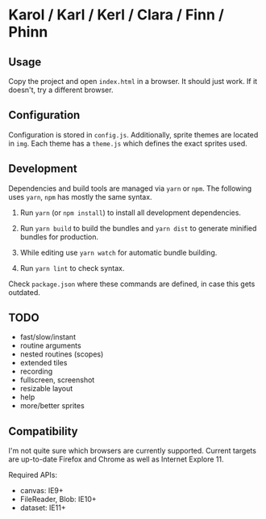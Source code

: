 # Karol / Karl / Kerl / Clara / Finn / Phinn

## Usage

Copy the project and open `index.html` in a browser. It should just work.
If it doesn't, try a different browser.

## Configuration

Configuration is stored in `config.js`. Additionally, sprite themes are located in `img`. Each theme has a `theme.js` which defines the exact sprites used.

## Development

Dependencies and build tools are managed via `yarn` or `npm`. The following uses `yarn`, `npm` has mostly the same syntax.

1. Run `yarn` (or `npm install`) to install all development dependencies.

2. Run `yarn build` to build the bundles and `yarn dist` to generate minified bundles for production.

3. While editing use `yarn watch` for automatic bundle building.

4. Run `yarn lint` to check syntax.

Check `package.json` where these commands are defined, in case this gets outdated.

## TODO

* fast/slow/instant
* routine arguments
* nested routines (scopes)
* extended tiles
* recording
* fullscreen, screenshot
* resizable layout
* help
* more/better sprites


## Compatibility

I'm not quite sure which browsers are currently supported.
Current targets are up-to-date Firefox and Chrome as well as Internet Explore 11.

Required APIs:

* canvas: IE9+
* FileReader, Blob: IE10+
* dataset: IE11+
